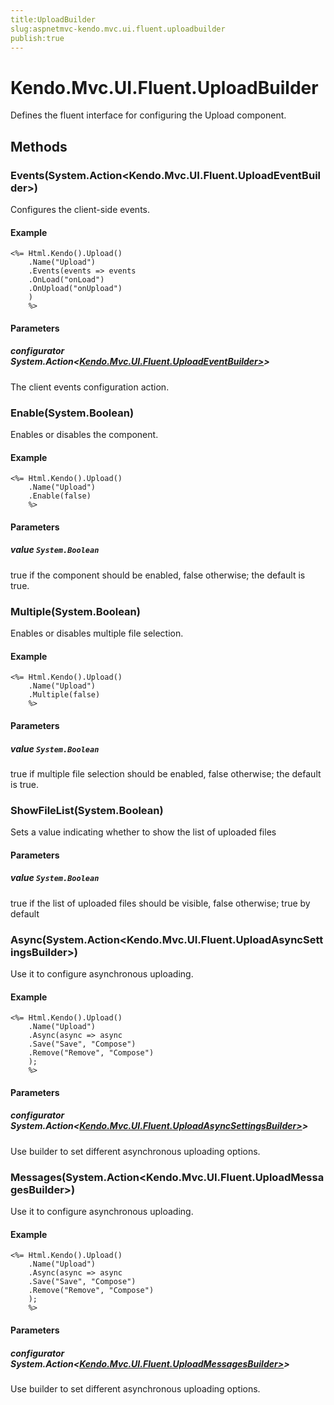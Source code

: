 ```yaml
---
title:UploadBuilder
slug:aspnetmvc-kendo.mvc.ui.fluent.uploadbuilder
publish:true
---
```


# Kendo.Mvc.UI.Fluent.UploadBuilder

Defines the fluent interface for configuring the Upload component.

## Methods

### Events(System.Action<Kendo.Mvc.UI.Fluent.UploadEventBuilder>)
Configures the client-side events.

#### Example
    <%= Html.Kendo().Upload()
        .Name("Upload")
        .Events(events => events
        .OnLoad("onLoad")
        .OnUpload("onUpload")
        )
        %>

#### Parameters

##### configurator System.Action<[Kendo.Mvc.UI.Fluent.UploadEventBuilder>](/api/wrappers/aspnet-mvc/Kendo.Mvc.UI.Fluent/UploadEventBuilder>)>
The client events configuration action.

### Enable(System.Boolean)
Enables or disables the component.

#### Example
    <%= Html.Kendo().Upload()
        .Name("Upload")
        .Enable(false)
        %>

#### Parameters

##### value `System.Boolean`
true if the component should be enabled, false otherwise; the default is true.

### Multiple(System.Boolean)
Enables or disables multiple file selection.

#### Example
    <%= Html.Kendo().Upload()
        .Name("Upload")
        .Multiple(false)
        %>

#### Parameters

##### value `System.Boolean`
true if multiple file selection should be enabled, false otherwise; the default is true.

### ShowFileList(System.Boolean)
Sets a value indicating whether to show the list of uploaded files

#### Parameters

##### value `System.Boolean`
true if the list of uploaded files should be visible, false otherwise; true by default

### Async(System.Action<Kendo.Mvc.UI.Fluent.UploadAsyncSettingsBuilder>)
Use it to configure asynchronous uploading.

#### Example
    <%= Html.Kendo().Upload()
        .Name("Upload")
        .Async(async => async
        .Save("Save", "Compose")
        .Remove("Remove", "Compose")
        );
        %>

#### Parameters

##### configurator System.Action<[Kendo.Mvc.UI.Fluent.UploadAsyncSettingsBuilder>](/api/wrappers/aspnet-mvc/Kendo.Mvc.UI.Fluent/UploadAsyncSettingsBuilder>)>
Use builder to set different asynchronous uploading options.

### Messages(System.Action<Kendo.Mvc.UI.Fluent.UploadMessagesBuilder>)
Use it to configure asynchronous uploading.

#### Example
    <%= Html.Kendo().Upload()
        .Name("Upload")
        .Async(async => async
        .Save("Save", "Compose")
        .Remove("Remove", "Compose")
        );
        %>

#### Parameters

##### configurator System.Action<[Kendo.Mvc.UI.Fluent.UploadMessagesBuilder>](/api/wrappers/aspnet-mvc/Kendo.Mvc.UI.Fluent/UploadMessagesBuilder>)>
Use builder to set different asynchronous uploading options.